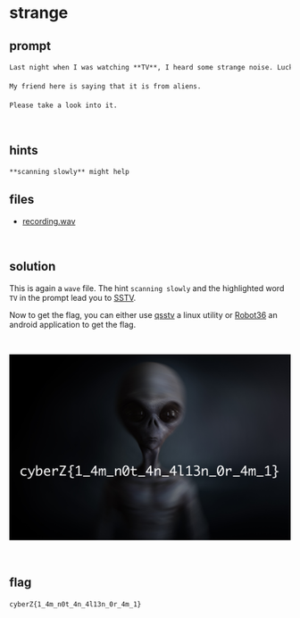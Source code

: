 # strange

## prompt

```md
Last night when I was watching **TV**, I heard some strange noise. Luckily I was able to capture it.

My friend here is saying that it is from aliens. 

Please take a look into it.
```

<br>

## hints

```md
**scanning slowly** might help
```

## files

- [recording.wav](./assets/recording.wav)

<br>

## solution

This is again a `wave` file. The hint `scanning slowly` and the highlighted word `TV` in the prompt lead you to [SSTV](https://en.wikipedia.org/wiki/Slow-scan_television).

Now to get the flag, you can either use [qsstv](https://charlesreid1.com/wiki/Qsstv) a linux utility or [Robot36](https://play.google.com/store/apps/details?id=xdsopl.robot36) an android application to get the flag.

<br>

![alien.jpg](./assets/alien.jpg)

<br>

## flag

```txt
cyberZ{1_4m_n0t_4n_4l13n_0r_4m_1}
```